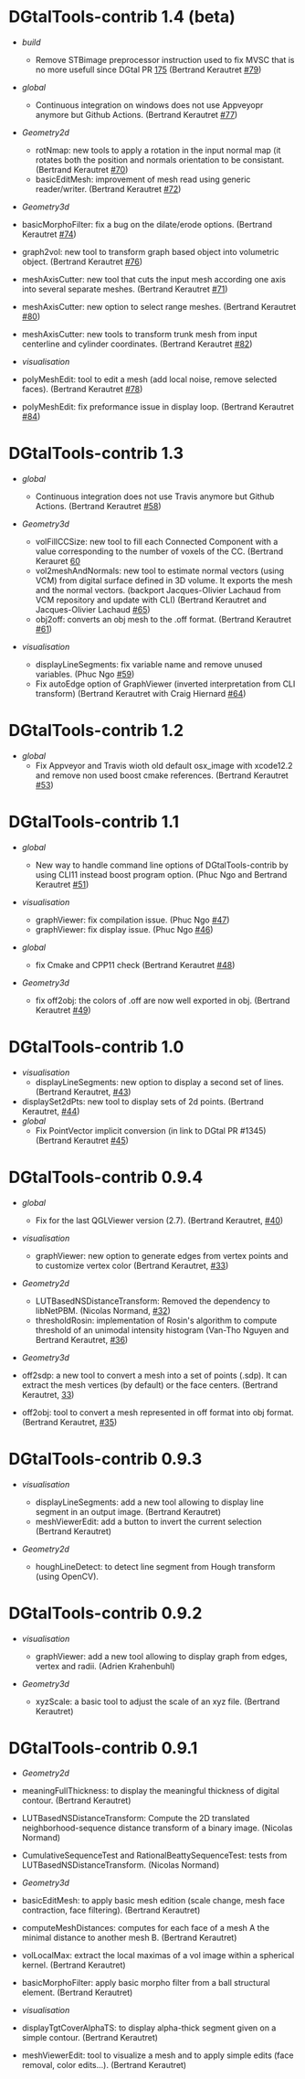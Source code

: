 # DGtalTools-contrib  1.4 (beta)
- *build*
  - Remove STBimage preprocessor instruction used to fix MVSC that is 
    no more usefull since DGtal PR [175](https://github.com/DGtal-team/DGtal/pull/1715) 
    (Bertrand Kerautret [#79](https://github.com/DGtal-team/DGtalTools-contrib/pull/79))



- *global*
  - Continuous integration on windows does not use Appveyopr anymore but Github Actions.
   (Bertrand Kerautret [#77](https://github.com/DGtal-team/DGtalTools-contrib/pull/77))

- *Geometry2d*
  - rotNmap: new tools to apply a rotation in the input normal map (it
    rotates both the position and normals orientation to be
    consistant. (Bertrand Kerautret [#70](https://github.com/DGtal-team/DGtalTools-contrib/pull/70))
  - basicEditMesh: improvement of mesh read using generic reader/writer. 
    (Bertrand Kerautret [#72](https://github.com/DGtal-team/DGtalTools-contrib/pull/72))
 
 - *Geometry3d*
  - basicMorphoFilter: fix a bug on the dilate/erode options. 
    (Bertrand Kerautret [#74](https://github.com/DGtal-team/DGtalTools-contrib/pull/74))  
  - graph2vol: new tool to transform graph based object into volumetric object. 
    (Bertrand Kerautret [#76](https://github.com/DGtal-team/DGtalTools-contrib/pull/76))
  - meshAxisCutter: new tool that cuts the input mesh according one axis into several separate meshes.
   (Bertrand Kerautret [#71](https://github.com/DGtal-team/DGtalTools-contrib/pull/71))
  - meshAxisCutter: new option to select range meshes.
   (Bertrand Kerautret [#80](https://github.com/DGtal-team/DGtalTools-contrib/pull/80))
  - meshAxisCutter: new tools to transform trunk mesh from input centerline and cylinder coordinates.
   (Bertrand Kerautret [#82](https://github.com/DGtal-team/DGtalTools-contrib/pull/82))

 - *visualisation*
  - polyMeshEdit: tool to edit a mesh (add local noise, remove selected faces).
    (Bertrand Kerautret [#78](https://github.com/DGtal-team/DGtalTools-contrib/pull/78))
  - polyMeshEdit: fix preformance issue in display loop.
    (Bertrand Kerautret [#84](https://github.com/DGtal-team/DGtalTools-contrib/pull/84))


# DGtalTools-contrib  1.3 

- *global*
  - Continuous integration does not use Travis anymore but Github Actions.
   (Bertrand Kerautret [#58](https://github.com/DGtal-team/DGtalTools-contrib/pull/58))

- *Geometry3d*
  - volFillCCSize: new tool to fill each Connected Component with a value corresponding to the number of voxels of the CC.
    (Bertrand Kerauret [60](https://github.com/DGtal-team/DGtalTools-contrib/pull/60)
  - vol2meshAndNormals: new tool to estimate normal vectors (using VCM) from digital surface defined in 3D volume. It exports the mesh and the normal vectors. (backport Jacques-Olivier Lachaud from VCM repository and update with CLI)
    (Bertrand Kerautret and Jacques-Olivier Lachaud [#65](https://github.com/DGtal-team/DGtalTools-contrib/pull/65))
  - obj2off: converts an obj mesh to the .off format.
    (Bertrand Kerautret [#61](https://github.com/DGtal-team/DGtalTools-contrib/pull/61))
    
- *visualisation*
  - displayLineSegments: fix variable name and remove unused variables.
    (Phuc Ngo [#59](https://github.com/DGtal-team/DGtalTools-contrib/pull/59))
  - Fix autoEdge option of GraphViewer  (inverted interpretation from CLI transform)
    (Bertrand Kerautret with Craig Hiernard [#64](https://github.com/DGtal-team/DGtalTools-contrib/pull/64))



# DGtalTools-contrib  1.2

- *global*
  - Fix Appveyor and Travis  wioth old default osx_image with xcode12.2 and remove non used boost
    cmake references. (Bertrand Kerautret [#53](https://github.com/DGtal-team/DGtalTools-contrib/pull/53)) 




# DGtalTools-contrib  1.1

- *global*
  -  New way to handle command line options of DGtalTools-contrib by using CLI11 instead
     boost program option. (Phuc Ngo and Bertrand Kerautret 
     [#51](https://github.com/DGtal-team/DGtalTools-contrib/pull/51))     

- *visualisation*
  - graphViewer: fix compilation issue.
    (Phuc Ngo  [#47](https://github.com/DGtal-team/DGtalTools-contrib/pull/47))
  - graphViewer: fix display issue.
    (Phuc Ngo  [#46](https://github.com/DGtal-team/DGtalTools-contrib/pull/46))
    
- *global*
  - fix Cmake and CPP11 check
  (Bertrand Kerautret [#48](https://github.com/DGtal-team/DGtalTools-contrib/pull/48))


- *Geometry3d*
  - fix off2obj: the colors of .off are now well exported in obj.
   (Bertrand Kerautret [#49](https://github.com/DGtal-team/DGtalTools-contrib/pull/49))   


# DGtalTools-contrib  1.0
- *visualisation*
  - displayLineSegments: new option to display a second set of lines.
    (Bertrand Kerautret, 
    [#43](https://github.com/DGtal-team/DGtalTools-contrib/pull/43))
 - displaySet2dPts: new tool to display sets of 2d points.
    (Bertrand Kerautret, 
    [#44](https://github.com/DGtal-team/DGtalTools-contrib/pull/44))
- *global*
  - Fix PointVector implicit conversion (in link to DGtal PR #1345)
    (Bertrand Kerautret 
    [#45](https://github.com/DGtal-team/DGtalTools/pull/45))

# DGtalTools-contrib  0.9.4
- *global*
  - Fix for the last QGLViewer version (2.7). (Bertrand Kerautret, [#40](https://github.com/DGtal-team/DGtalTools-contrib/pull/40))

- *visualisation*
  - graphViewer: new option to generate edges from vertex points and to 
    customize vertex color (Bertrand Kerautret, 
    [#33](https://github.com/DGtal-team/DGtalTools-contrib/pull/33))

- *Geometry2d*
  - LUTBasedNSDistanceTransform: Removed the dependency to libNetPBM. (Nicolas Normand,
  [#32](https://github.com/DGtal-team/DGtalTools-contrib/pull/32))
  - thresholdRosin: implementation of Rosin's algorithm to compute threshold of an unimodal intensity histogram (Van-Tho
    Nguyen and Bertrand Kerautret, [#36](https://github.com/DGtal-team/DGtalTools-contrib/pull/36))

- *Geometry3d*
 - off2sdp: a new tool to convert a mesh into a set of points (.sdp). It can
    extract the mesh vertices (by default) or the face centers. 
    (Bertrand Kerautret, [33](https://github.com/DGtal-team/DGtalTools-contrib/pull/33)) 
 - off2obj: tool to convert a mesh represented in off format into obj format.
  (Bertrand Kerautret, [#35](https://github.com/DGtal-team/DGtalTools-contrib/pull/32))
  

# DGtalTools-contrib  0.9.3

- *visualisation*
  - displayLineSegments: add a new tool allowing to display line segment in an output image. (Bertrand Kerautret)
  - meshViewerEdit: add a button to invert the current selection (Bertrand Kerautret)
  
- *Geometry2d*
  - houghLineDetect: to detect line segment from Hough transform (using OpenCV). 
  

# DGtalTools-contrib  0.9.2

- *visualisation*
  - graphViewer: add a new tool allowing to display graph from edges, vertex and radii.
    (Adrien Krahenbuhl)

- *Geometry3d*
  - xyzScale: a basic tool to adjust the scale of an xyz file. (Bertrand Kerautret)


# DGtalTools-contrib  0.9.1

- *Geometry2d*
 - meaningFullThickness: to display the meaningful thickness of digital contour. (Bertrand Kerautret)
 - LUTBasedNSDistanceTransform: Compute the 2D translated neighborhood-sequence distance transform of a binary image. (Nicolas Normand)
 - CumulativeSequenceTest and RationalBeattySequenceTest: tests from LUTBasedNSDistanceTransform. (Nicolas Normand)

- *Geometry3d*
 - basicEditMesh: to apply basic mesh edition (scale change, mesh face contraction, face filtering). (Bertrand Kerautret)
 - computeMeshDistances: computes for each face of a mesh A the minimal distance to another mesh B. (Bertrand Kerautret)
 - volLocalMax: extract the local maximas of a vol image within a spherical kernel. (Bertrand Kerautret)
 - basicMorphoFilter: apply basic morpho filter from a ball structural element. (Bertrand Kerautret)


- *visualisation*
 - displayTgtCoverAlphaTS: to display alpha-thick segment given on a simple contour. (Bertrand Kerautret)
 - meshViewerEdit: tool to visualize a mesh and to apply simple edits (face removal, color edits...). (Bertrand Kerautret)

